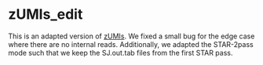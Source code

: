 # zUMIs_edit

This is an adapted version of [zUMIs](#https://github.com/sdparekh/zUMIs).
We fixed a small bug for the edge case where there are no internal reads.
Additionally, we adapted the STAR-2pass mode such that we keep the SJ.out.tab files from the first STAR pass.

